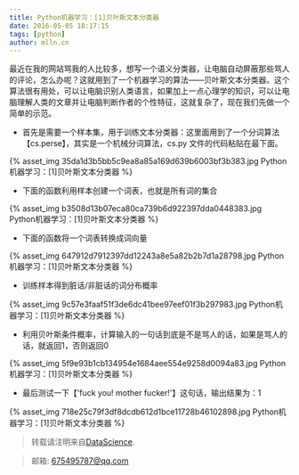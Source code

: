 ```yaml
---
title: Python机器学习：[1]贝叶斯文本分类器
date: 2016-05-05 18:17:15
tags: [python]
author: mlln.cn
---
```

  最近在我的网站骂我的人比较多，想写一个语义分类器，让电脑自动屏蔽那些骂人的评论，怎么办呢？这就用到了一个机器学习的算法——贝叶斯文本分类器。这个算法很有用处，可以让电脑识别人类语言，如果加上一点心理学的知识，可以让电脑理解人类的文章并让电脑判断作者的个性特征，这就复杂了，现在我们先做一个简单的示范。

- 首先是需要一个样本集，用于训练文本分类器：这里面用到了一个分词算法【cs.perse】，其实是一个机械分词算法，cs.py 文件的代码粘贴在最下面。

{% asset_img 35da1d3b5bb5c9ea8a85a169d639b6003bf3b383.jpg Python机器学习：[1]贝叶斯文本分类器 %}

- 下面的函数利用样本创建一个词表，也就是所有词的集合

{% asset_img b3508d13b07eca80ca739b6d922397dda0448383.jpg Python机器学习：[1]贝叶斯文本分类器 %}

- 下面的函数将一个词表转换成词向量

{% asset_img 647912d7912397dd12243a8e5a82b2b7d1a28798.jpg Python机器学习：[1]贝叶斯文本分类器 %}

- 训练样本得到脏话/非脏话的词分布概率

{% asset_img 9c57e3faaf51f3de6dc41bee97eef01f3b297983.jpg Python机器学习：[1]贝叶斯文本分类器 %}

- 利用贝叶斯条件概率，计算输入的一句话到底是不是骂人的话，如果是骂人的话，就返回1，否则返回0

{% asset_img 5f9e93b1cb134954e1684aee554e9258d0094a83.jpg Python机器学习：[1]贝叶斯文本分类器 %}

- 最后测试一下【'fuck you! mother fucker!'】这句话，输出结果为：1

{% asset_img 718e25c79f3df8dcdb612d1bce11728b46102898.jpg Python机器学习：[1]贝叶斯文本分类器 %}

> 转载请注明来自[DataScience](http://mlln.cn).

> 邮箱: 675495787@qq.com 
